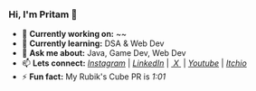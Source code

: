 ### Hi, I'm Pritam 👋

- 🔭 **Currently working on:** ~~
- 🌱 **Currently learning:** DSA & Web Dev
- 💬 **Ask me about:** Java, Game Dev, Web Dev
- 📫 **Lets connect:** [_Instagram_](https://instagr.am/davyprit) | [_LinkedIn_](https://www.linkedin.com/in/pritamdas2006/) | [_&nbsp;X&nbsp;_](https://x.com/frank06n) | [_Youtube_](https://youtube.com/c/PritamDavis) | [_Itchio_](https://pritamdas.itch.io)
- ⚡ **Fun fact:** My Rubik's Cube PR is _1:01_
